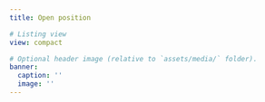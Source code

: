```yaml
---
title: Open position

# Listing view
view: compact

# Optional header image (relative to `assets/media/` folder).
banner:
  caption: ''
  image: ''
---
```

